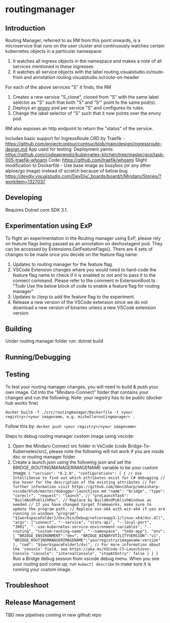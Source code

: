 ﻿ # routingmanager

 Introduction
 ------------
 Routing Manager, referred to as RM from this point onwards, is a microservice that runs on the user cluster and continuously watches certain kubernetes objects in a particular namespace:
 1. It watches all ingress objects in the namespace and makes a note of all services mentioned in these ingresses
 2. It watches all service objects with the label routing.visualstudio.io/route-from and annotation routing.visualstudio.io/route-on-header

 For each of the above services "S" it finds, the RM
 1. Creates a new service   "S_clone", cloned from "S" with the same label selector as "S" such that both "S" and "S'" point to the same pod(s).
 2. Deploys an [envoy](https://www.envoyproxy.io/) pod per service "S" and configures its rules.
 3. Change the label selector of "S" such that it now points over the envoy pod.

 RM also exposes an http endpoint to return the "status" of the service.

 
Includes basic support for IngressRoute CRD by Traefik - https://github.com/projectcontour/contour/blob/main/design/ingressroute-design.md
App used for testing: 
Deployment yamls: https://github.com/codeaprendiz/kubernetes-kitchen/tree/master/gcp/task-005-traefik-whoami
Code: https://github.com/traefik/whoami
    Slight modification to Dockerfile - Use base image as busybox (or any other alpine/go image) instead of scratch because of below bug
    https://devdiv.visualstudio.com/DevDiv/_boards/board/t/Mindaro/Stories/?workitem=1327037

 Developing
------------
 Requires Dotnet core SDK 3.1.

 Experimentation using ExP
 -------------------------
 To flight an experimentation in the Routing manager using ExP, please rely on feature flags being passed as an annotation on devhostagent pod. They can be accessed by Extensions.GetFeatureFlags().
 There are 4 sets of changes to be made once you decide on the feature flag name:
 1. Updates to routing manager for the feature flag.
 2. VSCode Extension changes where you would need to hard-code the feature flag name to check if it is enabled or not and to pass it to the connect command. Please refer to the comment in ExtensionRoot.ts : "Todo Use the below block of code to enable a feature flag for routing manager"
 3. Updates to //exp to add the feature flag to the experiment.
 4. Release a new version of the VSCode extension since we do not download a new version of binaries unless a new VSCode extension version.

 Building
-------------
Under routing manager folder run:
 dotnet build

Running/Debugging
-------
 

Testing
-------
To test your routing manager changes, you will need to build & push your own image.  Cd into the "Mindaro-Connect" folder that contains your changes and run the following:
Note: your registry has to be public (docker hub works fine)

`docker build -f ./src/routingmanager/Dockerfile -t <your registry>/<your imagename, e.g. michelleroutingmanager> .`

Follow this by:
`docker push <your registry>/<your imagename>`

Steps to debug routing manager custom image using vscode:

1. Open the Mindaro Connect src folder in VsCode (code Bridge-To-Kubernetes/src), please note the following will not work if you are inside dsc or routing manager folder.
2. Create a launch.json using the following json and set the BRIDGE_ROUTINGMANAGERIMAGENAME variable to be your custom image.
`{
    "version": "0.2.0",
    "configurations": [
        {
            // Use IntelliSense to find out which attributes exist for C# debugging
            // Use hover for the description of the existing attributes
            // For further information visit https://github.com/OmniSharp/omnisharp-vscode/blob/master/debugger-launchjson.md
            "name": "bridge",
            "type": "coreclr",
            "request": "launch",
            // "preLaunchTask": "BuildAndPublishMac", // Replace by BuildAndPublishWindows as needed
            // If you have changed target frameworks, make sure to update the program path.
            // Replace osx-x64 with win-x64 if you are running in windows
            "program": "${workspaceFolder}/dsc/bin/Debug/netcoreapp3.1/linux-x64/dsc.dll",
            "args": ["connect", "--service", "stats-api", "--local-port", "3001", "--use-kubernetes-service-environment-variables", "--routing", "custom-routing-name", "--namespace", "todo-app"],
            "env": {
                "BRIDGE_ENVIRONMENT":"dev",
                "BRIDGE_BINARYUTILITYVERSION":"v1",
                "BRIDGE_ROUTINGMANAGERIMAGENAME":"yourregistry/imagename:version"
            },
            "cwd": "${workspaceFolder}/dsc",
            // For more information about the 'console' field, see https://aka.ms/VSCode-CS-LaunchJson-Console
            "console": "internalConsole",
            "stopAtEntry": false
        }
    ]
}`
Run a Bridge debug session from vscode debug menu.
When you see your routing pod come up, run `kubectl describe` to make sure it is running your custom image.


Troubleshoot
------------


Release Management
------------------
TBD new pipelines coming in new github repo